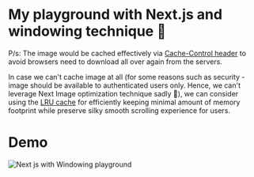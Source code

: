 # My playground with Next.js and windowing technique 🎉

P/s: The image would be cached effectively via [Cache-Control header](https://developer.mozilla.org/en-US/docs/Web/HTTP/Headers/Cache-Control) to avoid browsers need to download all over again from the servers.

In case we can't cache image at all (for some reasons such as security - image should be available to authenticated users only. Hence, we can't leverage Next Image optimization technique sadly 🥲), we can consider using the [LRU cache](https://github.com/isaacs/node-lru-cache) for efficiently keeping minimal amount of memory footprint while preserve silky smooth scrolling experience for users.

# Demo

![Next js with Windowing playground](https://user-images.githubusercontent.com/17794897/135569008-0bcae95b-b152-4c2f-a0e6-5e0e54deae07.gif)
